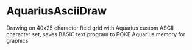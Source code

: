 AquariusAsciiDraw
=================

Drawing on 40x25 character field grid with Aquarius custom ASCII character set, saves BASIC text program to POKE Aquarius memory for graphics
